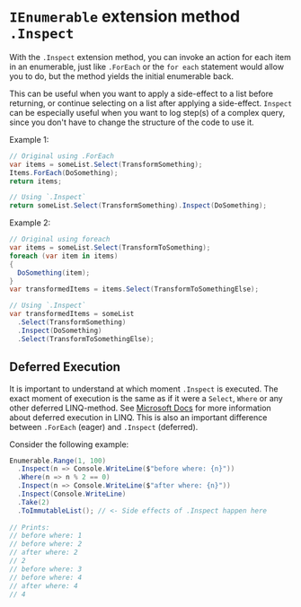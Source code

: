 # `IEnumerable` extension method `.Inspect`
With the `.Inspect` extension method, you can invoke an action for each item in an enumerable, 
just like `.ForEach` or the `for each` statement would allow you to do, but the method yields the initial enumerable back.

This can be useful when you want to apply a side-effect to a list before returning, or continue selecting on a list after applying a side-effect.
`Inspect` can be especially useful when you want to log step(s) of a complex query, since you don't have to change the structure of the code to use it.

Example 1:

```csharp
// Original using .ForEach
var items = someList.Select(TransformSomething);
Items.ForEach(DoSomething);
return items;

// Using `.Inspect`
return someList.Select(TransformSomething).Inspect(DoSomething);
```

Example 2:

```csharp
// Original using foreach
var items = someList.Select(TransformToSomething);
foreach (var item in items) 
{
  DoSomething(item);
}
var transformedItems = items.Select(TransformToSomethingElse);

// Using `.Inspect`
var transformedItems = someList
  .Select(TransformSomething)
  .Inspect(DoSomething)
  .Select(TransformToSomethingElse);
```

## Deferred Execution

It is important to understand at which moment `.Inspect` is executed. The exact moment of execution is the same as if it were a `Select`, `Where` or any other deferred LINQ-method.
See [Microsoft Docs](https://docs.microsoft.com/en-us/dotnet/standard/linq/deferred-execution-lazy-evaluation) for more information about deferred execution in LINQ.
This is also an important difference between `.ForEach` (eager) and `.Inspect` (deferred).

Consider the following example:

```csharp
Enumerable.Range(1, 100)
  .Inspect(n => Console.WriteLine($"before where: {n}"))
  .Where(n => n % 2 == 0)
  .Inspect(n => Console.WriteLine($"after where: {n}"))
  .Inspect(Console.WriteLine)
  .Take(2)
  .ToImmutableList(); // <- Side effects of .Inspect happen here
  
// Prints:
// before where: 1
// before where: 2
// after where: 2
// 2
// before where: 3
// before where: 4
// after where: 4
// 4
```